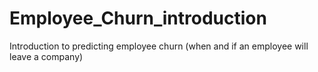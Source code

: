 # Employee_Churn_introduction
 Introduction to predicting employee churn (when and if an employee will leave a company) 
